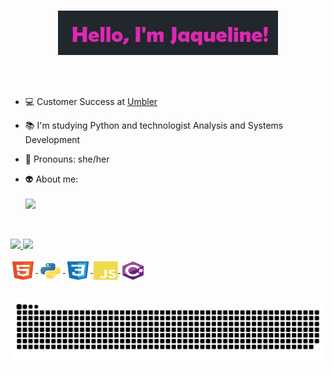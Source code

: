 </br>

<p align="center"><img width="70%" src="./Jaqueline.png" /></p>

</br>
</br>

- 💻 Customer Success at [Umbler](https://www.umbler.com/br)

- 📚 I'm studying Python and technologist Analysis and Systems Development

- 🌷 Pronouns: she/her

- 👽 About me: <div><a href="https://www.linkedin.com/in/jaquelinerochao/" target="_blank"><img align="center" src="https://img.shields.io/badge/-LinkedIn-%230077B5?style=for-the-badge&logo=linkedin&logoColor=white" target="_blank"></a></div>

</br>
</br>


<div>
  <a href="https://github.com/AJaqueRocha">
  <img height="180em" src="https://github-readme-stats.vercel.app/api?username=AJaqueRocha&show_icons=true&theme=tokyonight&include_all_commits=true&count_private=true"/>
  <img height="180em" src="https://github-readme-stats.vercel.app/api/top-langs/?username=AJaqueRocha&layout=compact&langs_count=16&theme=tokyonight"/>
</div>
  
<div style="display: inline_block"><br>
  <img align="center" alt="Jaque-HTML" height="30" width="40" src="https://raw.githubusercontent.com/devicons/devicon/master/icons/html5/html5-original.svg">
  <img align="center" alt="Jaque-Python" height="30" width="40" src="https://raw.githubusercontent.com/devicons/devicon/master/icons/python/python-original.svg">
  <img align="center" alt="Jaque-CSS" height="30" width="40" src="https://raw.githubusercontent.com/devicons/devicon/master/icons/css3/css3-original.svg">
  <img align="center" alt="Jaque-Js" height="30" width="40" src="https://raw.githubusercontent.com/devicons/devicon/master/icons/javascript/javascript-plain.svg">  
  <img align="center" alt="Jaque-Csharp" height="30" width="40" src="https://raw.githubusercontent.com/devicons/devicon/master/icons/csharp/csharp-original.svg">
</div>
 
##
  
  ![Snake animation](https://github.com/AJaqueRocha/AJaqueRocha/blob/output/github-contribution-grid-snake.svg)

